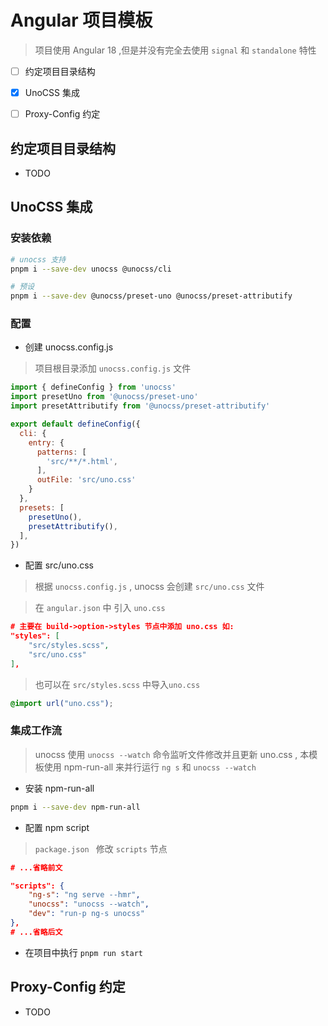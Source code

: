 # Angular 项目模板
> 项目使用 Angular 18 ,但是并没有完全去使用 `signal` 和 `standalone` 特性

- [ ] 约定项目目录结构
- [x] UnoCSS 集成
- [ ] Proxy-Config 约定


## 约定项目目录结构
- TODO

## UnoCSS 集成
### 安装依赖
```bash
# unocss 支持
pnpm i --save-dev unocss @unocss/cli

# 预设
pnpm i --save-dev @unocss/preset-uno @unocss/preset-attributify
```

### 配置
- 创建 unocss.config.js
> 项目根目录添加 `unocss.config.js` 文件
```js
import { defineConfig } from 'unocss'
import presetUno from '@unocss/preset-uno'
import presetAttributify from '@unocss/preset-attributify'

export default defineConfig({
  cli: {
    entry: {
      patterns: [
        'src/**/*.html',
      ],
      outFile: 'src/uno.css'
    }
  },
  presets: [
    presetUno(),
    presetAttributify(),
  ],
})
```
- 配置 src/uno.css
> 根据 `unocss.config.js` , unocss 会创建 `src/uno.css` 文件

> 在 `angular.json` 中 引入 `uno.css` 
```json
# 主要在 build->option->styles 节点中添加 uno.css 如:
"styles": [
    "src/styles.scss",
    "src/uno.css"
],
```

> 也可以在 `src/styles.scss` 中导入`uno.css`

```css
@import url("uno.css");
```
### 集成工作流
> unocss 使用 `unocss --watch` 命令监听文件修改并且更新 uno.css , 本模板使用 npm-run-all 来并行运行 `ng s` 和 `unocss --watch`

- 安装 npm-run-all
```bash
pnpm i --save-dev npm-run-all
```
- 配置 npm script
> `package.json ` 修改 `scripts` 节点

```json
# ...省略前文

"scripts": {
    "ng-s": "ng serve --hmr",
    "unocss": "unocss --watch",
    "dev": "run-p ng-s unocss"
},
# ...省略后文

```
- 在项目中执行 `pnpm run start`


## Proxy-Config 约定
- TODO